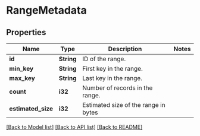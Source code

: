 # RangeMetadata

## Properties

Name | Type | Description | Notes
------------ | ------------- | ------------- | -------------
**id** | **String** | ID of the range. | 
**min_key** | **String** | First key in the range. | 
**max_key** | **String** | Last key in the range. | 
**count** | **i32** | Number of records in the range. | 
**estimated_size** | **i32** | Estimated size of the range in bytes | 

[[Back to Model list]](../README.md#documentation-for-models) [[Back to API list]](../README.md#documentation-for-api-endpoints) [[Back to README]](../README.md)


